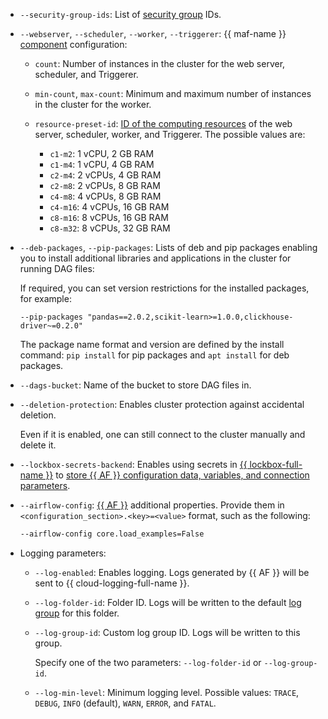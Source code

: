 * `--security-group-ids`: List of [security group](../../../../managed-airflow/concepts/network.md#security-groups) IDs.
* `--webserver`, `--scheduler`, `--worker`, `--triggerer`: {{ maf-name }} [component](../../../../managed-airflow/concepts/index.md#components) configuration:

    * `count`: Number of instances in the cluster for the web server, scheduler, and Triggerer.
    * `min-count`, `max-count`: Minimum and maximum number of instances in the cluster for the worker.
    * `resource-preset-id`: [ID of the computing resources](../../../../managed-airflow/concepts/index.md#presets) of the web server, scheduler, worker, and Triggerer. The possible values are:

        * `c1-m2`: 1 vCPU, 2 GB RAM
        * `c1-m4`: 1 vCPU, 4 GB RAM
        * `c2-m4`: 2 vCPUs, 4 GB RAM
        * `c2-m8`: 2 vCPUs, 8 GB RAM
        * `c4-m8`: 4 vCPUs, 8 GB RAM
        * `c4-m16`: 4 vCPUs, 16 GB RAM
        * `c8-m16`: 8 vCPUs, 16 GB RAM
        * `c8-m32`: 8 vCPUs, 32 GB RAM

* `--deb-packages`, `--pip-packages`: Lists of deb and pip packages enabling you to install additional libraries and applications in the cluster for running DAG files:

    If required, you can set version restrictions for the installed packages, for example:

    ```hcl
    --pip-packages "pandas==2.0.2,scikit-learn>=1.0.0,clickhouse-driver~=0.2.0"
    ```

    The package name format and version are defined by the install command: `pip install` for pip packages and `apt install` for deb packages.

* `--dags-bucket`: Name of the bucket to store DAG files in.
* `--deletion-protection`: Enables cluster protection against accidental deletion.

    Even if it is enabled, one can still connect to the cluster manually and delete it.

* `--lockbox-secrets-backend`: Enables using secrets in [{{ lockbox-full-name }}](../../../../lockbox/concepts/index.md) to [store {{ AF }} configuration data, variables, and connection parameters](../../../../managed-airflow/concepts/impersonation.md#lockbox-integration).
* `--airflow-config`: [{{ AF }}](https://airflow.apache.org/docs/apache-airflow/2.2.4/configurations-ref.html) additional properties. Provide them in `<configuration_section>.<key>=<value>` format, such as the following:

    ```bash
    --airflow-config core.load_examples=False
    ```

* Logging parameters:

    * `--log-enabled`: Enables logging. Logs generated by {{ AF }} will be sent to {{ cloud-logging-full-name }}.
    * `--log-folder-id`: Folder ID. Logs will be written to the default [log group](../../../../logging/concepts/log-group.md) for this folder.
    * `--log-group-id`: Custom log group ID. Logs will be written to this group.

        Specify one of the two parameters: `--log-folder-id` or `--log-group-id`.

    * `--log-min-level`: Minimum logging level. Possible values: `TRACE`, `DEBUG`, `INFO` (default), `WARN`, `ERROR`, and `FATAL`.
